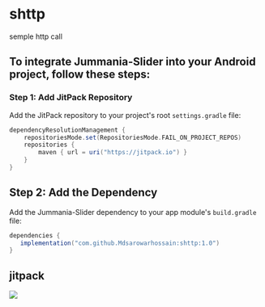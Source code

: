 # shttp

semple http call

## To integrate Jummania-Slider into your Android project, follow these steps:

### Step 1: Add JitPack Repository

Add the JitPack repository to your project's root `settings.gradle` file:

```groovy
dependencyResolutionManagement {
    repositoriesMode.set(RepositoriesMode.FAIL_ON_PROJECT_REPOS)
    repositories {
        maven { url = uri("https://jitpack.io") }
    }
}
```

## Step 2: Add the Dependency

Add the Jummania-Slider dependency to your app module's `build.gradle` file:

 ```gradle
dependencies {
    implementation("com.github.Mdsarowarhossain:shttp:1.0")
}
```

## jitpack
[![](https://jitpack.io/v/sarowarhosen03/shttpApi.svg)](https://jitpack.io/#sarowarhosen03/shttpApi)
